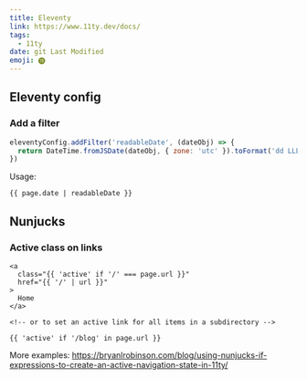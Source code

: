```yaml
---
title: Eleventy
link: https://www.11ty.dev/docs/
tags:
  - 11ty
date: git Last Modified
emoji: ⓫
---
```


## Eleventy config

### Add a filter

```js
eleventyConfig.addFilter('readableDate', (dateObj) => {
  return DateTime.fromJSDate(dateObj, { zone: 'utc' }).toFormat('dd LLL, yyyy')
})
```

Usage:

```liquid
{{ page.date | readableDate }}
```

## Nunjucks

### Active class on links

```liquid
<a
  class="{{ 'active' if '/' === page.url }}"
  href="{{ '/' | url }}"
>
  Home
</a>

<!-- or to set an active link for all items in a subdirectory -->

{{ 'active' if '/blog' in page.url }}
```

More examples: https://bryanlrobinson.com/blog/using-nunjucks-if-expressions-to-create-an-active-navigation-state-in-11ty/
